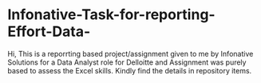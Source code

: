 # Infonative-Task-for-reporting-Effort-Data-
Hi, This is a reporrting based project/assignment given to me by Infonative Solutions for a Data Analyst role for Delloitte and Assignment was purely based to assess the Excel skills. Kindly find the details in repository items.
